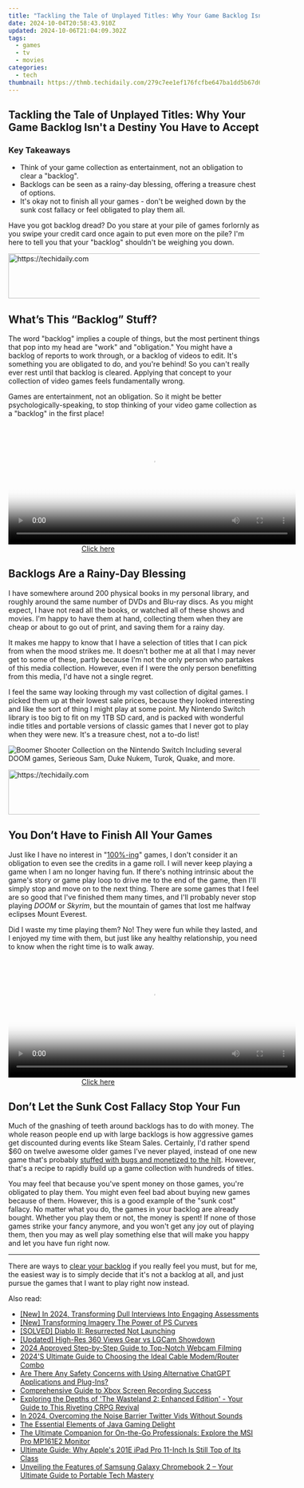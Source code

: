 ```yaml
---
title: "Tackling the Tale of Unplayed Titles: Why Your Game Backlog Isn't a Destiny You Have to Accept"
date: 2024-10-04T20:58:43.910Z
updated: 2024-10-06T21:04:09.302Z
tags:
  - games
  - tv
  - movies
categories:
  - tech
thumbnail: https://thmb.techidaily.com/279c7ee1ef176fcfbe647ba1dd5b67d647bd153ee16f2665898b8839f297231a.jpg
---
```


## Tackling the Tale of Unplayed Titles: Why Your Game Backlog Isn't a Destiny You Have to Accept

### Key Takeaways

* Think of your game collection as entertainment, not an obligation to clear a "backlog".
* Backlogs can be seen as a rainy-day blessing, offering a treasure chest of options.
* It's okay not to finish all your games - don't be weighed down by the sunk cost fallacy or feel obligated to play them all.

 Have you got backlog dread? Do you stare at your pile of games forlornly as you swipe your credit card once again to put even more on the pile? I'm here to tell you that your "backlog" shouldn't be weighing you down.

<!-- affiliate ads begin -->
<a href="https://ephamedtechinc.pxf.io/c/5597632/2136613/26400" target="_top" id="2136613">
  <img src="//a.impactradius-go.com/display-ad/26400-2136613" border="0" alt="https://techidaily.com" width="728" height="90"/>
</a>
<img height="0" width="0" src="https://ephamedtechinc.pxf.io/i/5597632/2136613/26400" style="position:absolute;visibility:hidden;" border="0" />
<!-- affiliate ads end -->

##  What’s This “Backlog” Stuff?

 The word "backlog" implies a couple of things, but the most pertinent things that pop into my head are "work" and "obligation." You might have a backlog of reports to work through, or a backlog of videos to edit. It's something you are obligated to do, and you're behind! So you can't really ever rest until that backlog is cleared. Applying that concept to your collection of video games feels fundamentally wrong.

 Games are entertainment, not an obligation. So it might be better psychologically-speaking, to stop thinking of your video game collection as a "backlog" in the first place!

<!-- affiliate ads begin -->
<span id="1983553">
					<video width="576" height="240" style="cursor:pointer"
           poster="//a.impactradius-go.com/display-clicktoplayimage/1983553.png"
           onclick="if(!this.playClicked){this.play();this.setAttribute('controls',true);this.playClicked=true;}">
	   <source src="//a.impactradius-go.com/display-ad/22993-1983553">
	   <img src="//a.impactradius-go.com/display-clicktoplayimage/1983553.png" style="border: none; height: 100%; width: 100%; object-fit: contain">
	</video>
	<div style="width:360px;text-align:center"><a href="javascript:window.open(decodeURIComponent('https%3A%2F%2Fhomestyler.sjv.io%2Fc%2F5597632%2F1983553%2F22993'), '_blank');void(0);">Click here</a></div>
</span>
<img height="0" width="0" src="https://imp.pxf.io/i/5597632/1983553/22993" style="position:absolute;visibility:hidden;" border="0" />
<!-- affiliate ads end -->

##  Backlogs Are a Rainy-Day Blessing

 I have somewhere around 200 physical books in my personal library, and roughly around the same number of DVDs and Blu-ray discs. As you might expect, I have not read all the books, or watched all of these shows and movies. I'm happy to have them at hand, collecting them when they are cheap or about to go out of print, and saving them for a rainy day.

 It makes me happy to know that I have a selection of titles that I can pick from when the mood strikes me. It doesn't bother me at all that I may never get to some of these, partly because I'm not the only person who partakes of this media collection. However, even if I were the only person benefitting from this media, I'd have not a single regret.

 I feel the same way looking through my vast collection of digital games. I picked them up at their lowest sale prices, because they looked interesting and like the sort of thing I might play at some point. My Nintendo Switch library is too big to fit on my 1TB SD card, and is packed with wonderful indie titles and portable versions of classic games that I never got to play when they were new. It's a treasure chest, not a to-do list!

![Boomer Shooter Collection on the Nintendo Switch Including several DOOM games, Serieous Sam, Duke Nukem, Turok, Quake, and more.](https://static1.howtogeekimages.com/wordpress/wp-content/uploads/2023/11/boomer-shooters-switch.jpeg) 

<!-- affiliate ads begin -->
<a href="https://ephamedtechinc.pxf.io/c/5597632/2137202/26400" target="_top" id="2137202">
  <img src="//a.impactradius-go.com/display-ad/26400-2137202" border="0" alt="https://techidaily.com" width="728" height="90"/>
</a>
<img height="0" width="0" src="https://ephamedtechinc.pxf.io/i/5597632/2137202/26400" style="position:absolute;visibility:hidden;" border="0" />
<!-- affiliate ads end -->

##  You Don’t Have to Finish All Your Games

 Just like I have no interest in "[100%-ing](https://instagram-videos.techidaily.com/updated-tips-to-triple-your-instagram-video-viewers/)" games, I don't consider it an obligation to even see the credits in a game roll. I will never keep playing a game when I am no longer having fun. If there's nothing intrinsic about the game's story or game play loop to drive me to the end of the game, then I'll simply stop and move on to the next thing. There are some games that I feel are so good that I've finished them many times, and I'll probably never stop playing _DOOM_ or _Skyrim_, but the mountain of games that lost me halfway eclipses Mount Everest.

 Did I waste my time playing them? No! They were fun while they lasted, and I enjoyed my time with them, but just like any healthy relationship, you need to know when the right time is to walk away.

<!-- affiliate ads begin -->
<span id="1982499">
					<video width="576" height="240" style="cursor:pointer"
           poster="//a.impactradius-go.com/display-clicktoplayimage/1982499.png"
           onclick="if(!this.playClicked){this.play();this.setAttribute('controls',true);this.playClicked=true;}">
	   <source src="//a.impactradius-go.com/display-ad/22993-1982499">
	   <img src="//a.impactradius-go.com/display-clicktoplayimage/1982499.png" style="border: none; height: 100%; width: 100%; object-fit: contain">
	</video>
	<div style="width:360px;text-align:center"><a href="javascript:window.open(decodeURIComponent('https%3A%2F%2Fhomestyler.sjv.io%2Fc%2F5597632%2F1982499%2F22993'), '_blank');void(0);">Click here</a></div>
</span>
<img height="0" width="0" src="https://imp.pxf.io/i/5597632/1982499/22993" style="position:absolute;visibility:hidden;" border="0" />
<!-- affiliate ads end -->

##  Don’t Let the Sunk Cost Fallacy Stop Your Fun

 Much of the gnashing of teeth around backlogs has to do with money. The whole reason people end up with large backlogs is how aggressive games get discounted during events like Steam Sales. Certainly, I'd rather spend $60 on twelve awesome older games I've never played, instead of one new game that's probably [s](https://snapchat-videos.techidaily.com/updated-2024-approved-prolonging-snapstreak-excellence-top-10-advice/)[tuffed with bugs and monetized to the hilt](https://sound-issues.techidaily.com/voice-chat-malfunction-solved-steps-to-reconnect-and-communicate-effectively-in-call-of-duty-modern-warfare/). However, that's a recipe to rapidly build up a game collection with hundreds of titles.

 You may feel that because you've spent money on those games, you're obligated to play them. You might even feel bad about buying new games because of them. However, this is a good example of the "sunk cost" fallacy. No matter what you do, the games in your backlog are already bought. Whether you play them or not, the money is spent! If none of those games strike your fancy anymore, and you won't get any joy out of playing them, then you may as well play something else that will make you happy and let you have fun right now.

---

 There are ways to [clear your backlog](https://extra-information.techidaily.com/play-every-game-at-home-nba-streaming-made-simple-top-15/) if you really feel you must, but for me, the easiest way is to simply decide that it's not a backlog at all, and just pursue the games that I want to play right now instead.

<ins class="adsbygoogle"
     style="display:block"
     data-ad-format="autorelaxed"
     data-ad-client="ca-pub-7571918770474297"
     data-ad-slot="1223367746"></ins>

<ins class="adsbygoogle"
     style="display:block"
     data-ad-client="ca-pub-7571918770474297"
     data-ad-slot="8358498916"
     data-ad-format="auto"
     data-full-width-responsive="true"></ins>

<span class="atpl-alsoreadstyle">Also read:</span>
<div><ul>
<li><a href="https://article-posts.techidaily.com/new-in-2024-transforming-dull-interviews-into-engaging-assessments/"><u>[New] In 2024, Transforming Dull Interviews Into Engaging Assessments</u></a></li>
<li><a href="https://fox-helps.techidaily.com/new-transforming-imagery-the-power-of-ps-curves/"><u>[New] Transforming Imagery The Power of PS Curves</u></a></li>
<li><a href="https://win-able.techidaily.com/solved-diablo-ii-resurrected-not-launching/"><u>[SOLVED] Diablo II: Resurrected Not Launching</u></a></li>
<li><a href="https://fox-direct.techidaily.com/updated-high-res-360-views-gear-vs-lgcam-showdown/"><u>[Updated] High-Res 360 Views Gear vs LGCam Showdown</u></a></li>
<li><a href="https://screen-sharing-recording.techidaily.com/2024-approved-step-by-step-guide-to-top-notch-webcam-filming/"><u>2024 Approved Step-by-Step Guide to Top-Notch Webcam Filming</u></a></li>
<li><a href="https://buynow-help.techidaily.com/2024s-ultimate-guide-to-choosing-the-ideal-cable-modemrouter-combo/"><u>2024'S Ultimate Guide to Choosing the Ideal Cable Modem/Router Combo</u></a></li>
<li><a href="https://tech-hub.techidaily.com/are-there-any-safety-concerns-with-using-alternative-chatgpt-applications-and-plug-ins/"><u>Are There Any Safety Concerns with Using Alternative ChatGPT Applications and Plug-Ins?</u></a></li>
<li><a href="https://video-capture.techidaily.com/comprehensive-guide-to-xbox-screen-recording-success/"><u>Comprehensive Guide to Xbox Screen Recording Success</u></a></li>
<li><a href="https://buynow-help.techidaily.com/exploring-the-depths-of-the-wasteland-2-enhanced-edition-your-guide-to-this-riveting-crpg-revival/"><u>Exploring the Depths of 'The Wasteland 2: Enhanced Edition' - Your Guide to This Riveting CRPG Revival</u></a></li>
<li><a href="https://twitter-videos.techidaily.com/in-2024-overcoming-the-noise-barrier-twitter-vids-without-sounds/"><u>In 2024, Overcoming the Noise Barrier Twitter Vids Without Sounds</u></a></li>
<li><a href="https://games-able.techidaily.com/the-essential-elements-of-java-gaming-delight/"><u>The Essential Elements of Java Gaming Delight</u></a></li>
<li><a href="https://buynow-help.techidaily.com/the-ultimate-companion-for-on-the-go-professionals-explore-the-msi-pro-mp161e2-monitor/"><u>The Ultimate Companion for On-the-Go Professionals: Explore the MSI Pro MP161E2 Monitor</u></a></li>
<li><a href="https://buynow-help.techidaily.com/ultimate-guide-why-apples-201e-ipad-pro-11-inch-is-still-top-of-its-class/"><u>Ultimate Guide: Why Apple's 201E iPad Pro 11-Inch Is Still Top of Its Class</u></a></li>
<li><a href="https://buynow-help.techidaily.com/unveiling-the-features-of-samsung-galaxy-chromebook-2-your-ultimate-guide-to-portable-tech-mastery/"><u>Unveiling the Features of Samsung Galaxy Chromebook 2 – Your Ultimate Guide to Portable Tech Mastery</u></a></li>
</ul></div>

